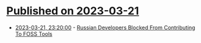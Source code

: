 # [Published on 2023-03-21](index.md)

* [2023-03-21, 23:20:00](https://news.slashdot.org/story/23/03/21/2126227/russian-developers-blocked-from-contributing-to-foss-tools?utm_source=rss1.0mainlinkanon&utm_medium=feed) - [Russian Developers Blocked From Contributing To FOSS Tools](https://news.slashdot.org/story/23/03/21/2126227/russian-developers-blocked-from-contributing-to-foss-tools?utm_source=rss1.0mainlinkanon&utm_medium=feed)
